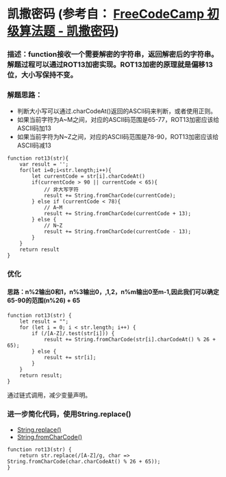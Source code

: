 # 凯撒密码 (参考自： [FreeCodeCamp 初级算法题 - 凯撒密码](https://singsing.io/blog/fcc/basic-reverse-a-string/#more))
### 描述：function接收一个需要解密的字符串，返回解密后的字符串。解题过程可以通过ROT13加密实现。ROT13加密的原理就是偏移13位，大小写保持不变。

### 解题思路：
* 判断大小写可以通过.charCodeAt()返回的ASCII码来判断，或者使用正则。
* 如果当前字符为A~M之间，对应的ASCII码范围是65-77，ROT13加密应该给ASCII码加13
* 如果当前字符为N~Z之间，对应的ASCII码范围是78-90，ROT13加密应该给ASCII码减13

```
function rot13(str){
    var result = '';
    for(let i=0;i<str.length;i++){
        let currentCode = str[i].charCodeAt()
        if(currentCode > 90 || currentCode < 65){
            // 非大写字符
            result += String.fromCharCode(currentCode);
        } else if (currentCode < 78){
            // A~M
            result += String.fromCharCode(currentCode + 13);
        } else {
            // N~Z
            result += String.fromCharCode(currentCode - 13);
        }
    }
    return result
}
```
### 优化
#### 思路：n%2输出0和1，n%3输出0，,1,2，n%m输出0至m-1,因此我们可以确定65-90的范围(n%26) + 65
```
function rot13(str) {
    let result = "";
    for (let i = 0; i < str.length; i++) {
        if (/[A-Z]/.test(str[i])) {
            result += String.fromCharCode(str[i].charCodeAt() % 26 + 65);
        } else {
            result += str[i];
        }
    }
    return result;
}
```
通过链式调用，减少变量声明。

### 进一步简化代码，使用String.replace()
* [String.replace()](https://developer.mozilla.org/zh-CN/docs/Web/JavaScript/Reference/Global_Objects/String/replace)
* [String.fromCharCode()](https://developer.mozilla.org/zh-CN/docs/Web/JavaScript/Reference/Global_Objects/String/fromCharCode)
```
function rot13(str) {
    return str.replace(/[A-Z]/g, char => String.fromCharCode(char.charCodeAt() % 26 + 65));
}
```